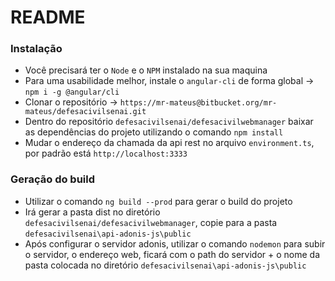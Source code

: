 # README #

### Instalação ###

* Você precisará ter o ```Node``` e o ```NPM``` instalado na sua maquina
* Para uma usabilidade melhor, instale o ```angular-cli``` de forma global -> ```npm i -g @angular/cli```
* Clonar o repositório -> `https://mr-mateus@bitbucket.org/mr-mateus/defesacivilsenai.git`
* Dentro do repositório ```defesacivilsenai/defesacivilwebmanager``` baixar as dependências do projeto utilizando o comando ```npm install```
* Mudar o endereço da chamada da api rest no arquivo ```environment.ts```, por padrão está ```http://localhost:3333```

### Geração do build ###

* Utilizar o comando ```ng build --prod``` para gerar o build do projeto
* Irá gerar a pasta dist no diretório ```defesacivilsenai/defesacivilwebmanager```, copie para a pasta ```defesacivilsenai\api-adonis-js\public```
* Após configurar o servidor adonis, utilizar o comando ```nodemon``` para subir o servidor, o endereço web, ficará com o path do servidor + o nome da pasta colocada no diretório ```defesacivilsenai\api-adonis-js\public```

